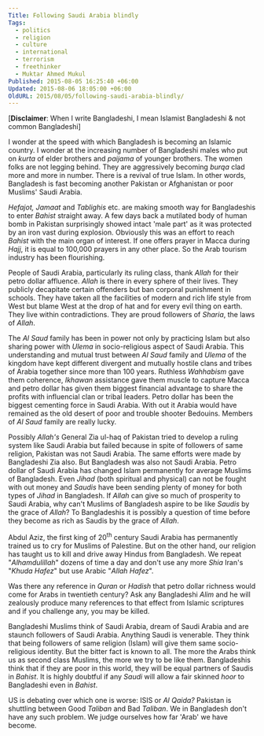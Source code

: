 ```yaml
---
Title: Following Saudi Arabia blindly
Tags:
  - politics
  - religion
  - culture
  - international
  - terrorism
  - freethinker
  - Muktar Ahmed Mukul
Published: 2015-08-05 16:25:40 +06:00
Updated: 2015-08-06 18:05:00 +06:00
OldURL: 2015/08/05/following-saudi-arabia-blindly/
---
```


[<strong>Disclaimer</strong>: When I write Bangladeshi, I mean Islamist Bangladeshi &amp; not common Bangladeshi]

I wonder at the speed with which Bangladesh is becoming an Islamic country. I wonder at the increasing number of Bangladeshi males who put on <em>kurta</em> of elder brothers and <em>paijama</em> of younger brothers. The women folks are not legging behind. They are aggressively becoming <em>burqa</em> clad more and more in number. There is a revival of true Islam. In other words, Bangladesh is fast becoming another Pakistan or Afghanistan or poor Muslims' Saudi Arabia.

<em>Hefajot, Jamaat</em> and <em>Tablighis</em> etc. are making smooth way for Bangladeshis to enter <em>Bahist</em> straight away. A few days back a mutilated body of human bomb in Pakistan surprisingly showed intact 'male part' as it was protected by an iron vast during explosion. Obviously this was an effort to reach <em>Bahist</em> with the main organ of interest. If one offers prayer in Macca during <em>Hajj</em>, it is equal to 100,000 prayers in any other place. So the Arab tourism industry has been flourishing.

People of Saudi Arabia, particularly its ruling class, thank <em>Allah</em> for their petro dollar affluence. <em>Allah</em> is there in every sphere of their lives. They publicly decapitate certain offenders but ban corporal punishment in schools. They have taken all the facilities of modern and rich life style from West but blame West at the drop of hat and for every evil thing on earth. They live within contradictions. They are proud followers of <em>Sharia</em>, the laws of <em>Allah</em>.

The <em>Al Saud</em> family has been in power not only by practicing Islam but also sharing power with <em>Ulema</em> in socio-religious aspect of Saudi Arabia. This understanding and mutual trust between <em>Al Saud</em> family and <em>Ulema</em> of the kingdom have kept different divergent and mutually hostile clans and tribes of Arabia together since more than 100 years. Ruthless <em>Wahhabism</em> gave them coherence, <em>Ikhawan</em> assistance gave them muscle to capture Macca and petro dollar has given them biggest financial advantage to share the profits with influencial clan or tribal leaders. Petro dollar has been the biggest cementing force in Saudi Arabia. With out it Arabia would have remained as the old desert of poor and trouble shooter Bedouins. Members of <em>Al Saud</em> family are really lucky.

Possibly <em>Allah's</em> General Zia ul-haq of Pakistan tried to develop a ruling system like Saudi Arabia but failed because in spite of followers of same religion, Pakistan was not Saudi Arabia. The same efforts were made by Bangladeshi Zia also. But Bangladesh was also not Saudi Arabia. Petro dollar of Saudi Arabia has changed Islam permanently for average Muslims of Bangladesh. Even <em>Jihad</em> (both spiritual and physical) can not be fought with out money and <em>Saudis</em> have been sending plenty of money for both types of <em>Jihad </em>in Bangladesh. If <em>Allah</em> can give so much of prosperity to Saudi Arabia, why can't Muslims of Bangladesh aspire to be like <em>Saudis </em>by the grace of<em> Allah</em>? To Bangladeshis it is possibly a question of time before they become as rich as Saudis by the grace of <em>Allah</em>.

Abdul Aziz, the first king of 20<sup>th</sup> century Saudi Arabia has permanently trained us to cry for Muslims of Palestine. But on the other hand, our religion has taught us to kill and drive away Hindus from Bangladesh. We repeat "<em>Alhamdulillah</em>" dozens of time a day and don't use any more <em>Shia</em> Iran's "<em>Khuda Hafez</em>" but use Arabic "<em>Allah Hafez</em>".

Was there any reference in <em>Quran</em> or <em>Hadish</em> that petro dollar richness would come for Arabs in twentieth century? Ask any Bangladeshi <em>Alim</em> and he will zealously produce many references to that effect from Islamic scriptures and if you challenge any, you may be killed.

Bangladeshi Muslims think of Saudi Arabia, dream of Saudi Arabia and are staunch followers of Saudi Arabia. Anything Saudi is venerable. They think that being followers of same religion (Islam) will give them same socio-religious identity. But the bitter fact is known to all. The more the Arabs think us as second class Muslims, the more we try to be like them. Bangladeshis think that if they are poor in this world, they will be equal partners of Saudis in <em>Bahist</em>. It is highly doubtful if any <em>Saudi</em> will allow a fair skinned <em>hoor</em> to Bangladeshi even in <em>Bahist</em>.

US is debating over which one is worse: ISIS or <em>Al Qaida?</em> Pakistan is shuttling between Good <em>Taliban</em> and Bad <em>Taliban</em>. We in Bangladesh don't have any such problem. We judge ourselves how far 'Arab' we have become.
